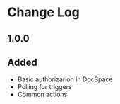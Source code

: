 # Change Log

## 1.0.0
## Added
- Basic authorizarion in DocSpace
- Polling for triggers 
- Common actions
